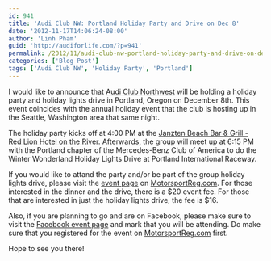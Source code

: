 ```yaml
---
id: 941
title: 'Audi Club NW: Portland Holiday Party and Drive on Dec 8'
date: '2012-11-17T14:06:24-08:00'
author: 'Linh Pham'
guid: 'http://audiforlife.com/?p=941'
permalink: /2012/11/audi-club-nw-portland-holiday-party-and-drive-on-dec-8/
categories: ['Blog Post']
tags: ['Audi Club NW', 'Holiday Party', 'Portland']
---
```


I would like to announce that [Audi Club Northwest](http://audiclubnw.org/) will be holding a holiday party and holiday lights drive in Portland, Oregon on December 8th. This event coincides with the annual holiday event that the club is hosting up in the Seattle, Washington area that same night.

The holiday party kicks off at 4:00 PM at the [Janzten Beach Bar & Grill - Red Lion Hotel on the River](https://plus.google.com/116202243430446488825/about?gl=us&hl=en). Afterwards, the group will meet up at 6:15 PM with the Portland chapter of the Mercedes-Benz Club of America to do the Winter Wonderland Holiday Lights Drive at Portland International Raceway.

If you would like to attand the party and/or be part of the group holiday lights drive, please visit the [event page](https://www.motorsportreg.com/index.cfm/event/event.advert/uidEvent/FA175A6C-9D7B-1149-837CEDD3EED53E3A#.UKgG8OOe_70) on [MotorsportReg.com](http://www.MotorsportReg.com). For those interested in the dinner and the drive, there is a $20 event fee. For those that are interested in just the holiday lights drive, the fee is $16.

Also, if you are planning to go and are on Facebook, please make sure to visit the [Facebook event page](https://www.facebook.com/events/207619092707849/) and mark that you will be attending. Do make sure that you registered for the event on [MotorsportReg.com](http://www.MotorsportReg.com) first.

Hope to see you there!
